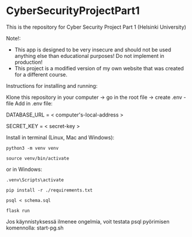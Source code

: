 # CyberSecurityProjectPart1

This is the repository for Cyber Security Project Part 1 (Helsinki University)

Note!:

- This app is designed to be very insecure and should not be used anything else than educational purposes! Do not implement in production!
- This project is a modified version of my own website that was created for a different course.

Instructions for installing and running:

Klone this repository in your computer -> go in the root file -> create .env -file
Add in .env file:

DATABASE_URL = < computer's-local-address >

SECRET_KEY = < secret-key >

Install in terminal (Linux, Mac and Windows):

```
python3 -m venv venv
```

```
source venv/bin/activate
```
or in Windows:

```
.venv\Scripts\activate
```

```
pip install -r ./requirements.txt
```

```
psql < schema.sql
```

```
flask run
```


Jos käynnistyksessä ilmenee ongelmia, voit testata psql pyörimisen komennolla: start-pg.sh
